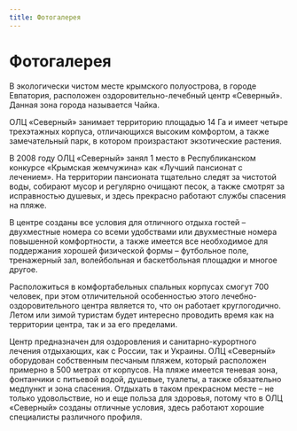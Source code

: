 ```yaml
---
title: Фотогалерея
---
```


# Фотогалерея

В экологически чистом месте крымского полуострова, в городе Евпатория, расположен оздоровительно-лечебный центр «Северный». Данная зона города называется Чайка.

ОЛЦ «Северный» занимает территорию площадью 14 Га и имеет четыре трехэтажных корпуса, отличающихся высоким комфортом, а также замечательный парк, в котором произрастают экзотические растения.

В 2008 году ОЛЦ «Северный» занял 1 место в Республиканском конкурсе «Крымская жемчужина» как «Лучший пансионат с лечением». На территории пансионата тщательно следят за чистотой воды, собирают мусор и регулярно очищают песок, а также смотрят за исправностью душевых, и здесь прекрасно работают службы спасения на пляже.

В центре созданы все условия для отличного отдыха гостей – двухместные номера со всеми удобствами или двухместные номера повышенной комфортности, а также имеется все необходимое для поддержания хорошей физической формы – футбольное поле, тренажерный зал, волейбольная и баскетбольная площадки и многое другое.

Расположиться в комфортабельных спальных корпусах смогут 700 человек, при этом отличительной особенностью этого лечебно-оздоровительного центра является то, что он работает круглогодично. Летом или зимой туристам будет интересно проводить время как на территории центра, так и за его пределами.

Центр предназначен для оздоровления и санитарно-курортного лечения отдыхающих, как с России, так и Украины. ОЛЦ «Северный» оборудован собственным песчаным пляжем, который расположен примерно в 500 метрах от корпусов. На пляже имеется теневая зона, фонтанчики с питьевой водой, душевые, туалеты, а также обязательно медпункт и зона спасения. Отдыхать в таком прекрасном месте – не только удовольствие, но и еще польза для здоровья, потому что в ОЛЦ «Северный» созданы отличные условия, здесь работают хорошие специалисты различного профиля.
